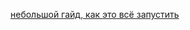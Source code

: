 <a href='https://youtu.be/URdECcC25vY?si=2N6386gxUT1g9d1u'>небольшой гайд, как это всё запустить</a>
